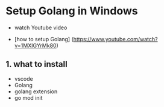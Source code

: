 # Setup Golang in Windows
* watch Youtube video
- [how to setup Golang] (https://www.youtube.com/watch?v=1MXIGYrMk80)

## 1. what to install 
* vscode 
* Golang
* golang extension
* go mod init 
